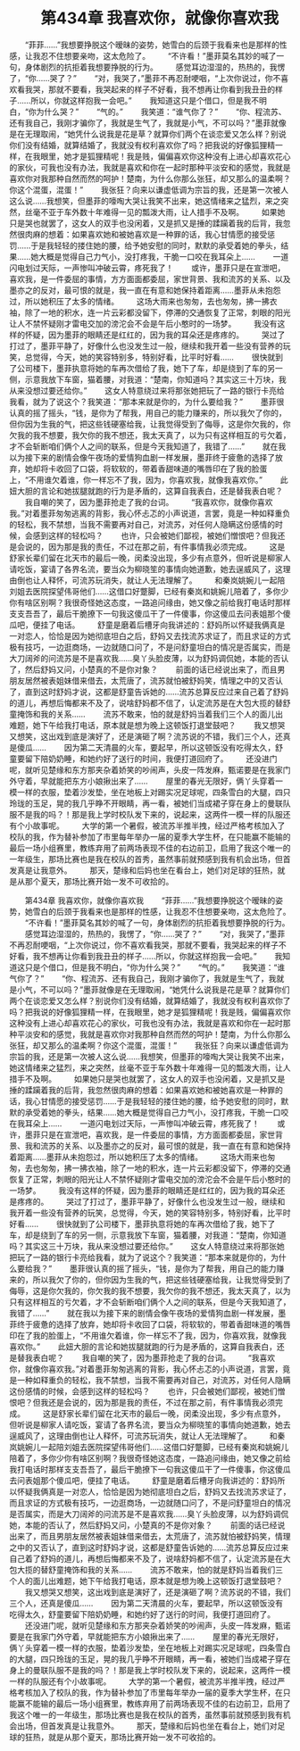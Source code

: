 # 　　第434章 我喜欢你，就像你喜欢我
　　“菲菲……”我想要挣脱这个暧昧的姿势，她雪白的后颈于我看来也是那样的性感，让我忍不住想要亲吻，这太危险了。
　　“不许看！”墨菲莫名其妙的喊了一句，身体剧烈的抗拒着我想要挣脱的行为。
　　感觉耳边湿湿的，热热的，我愣了，“你……哭了？”
　　“对，我哭了，”墨菲不再忍耐哽咽，“上次你说过，你不喜欢看我哭，那就不要看，我哭起来的样子不好看，我不想再让你看到我丑丑的样子……所以，你就这样抱我一会吧。”
　　我知道这只是个借口，但是我不明白，“你为什么哭？”
　　“气的。”
　　我笑道：“谁气你了？”
　　“你、程流苏、还有我自己，我刚才骗你了，我就是生气了，我就是小气，不可以吗？”墨菲就像是在无理取闹，“她凭什么说我是花是草？就算你们两个在谈恋爱又怎么样？别说你们没有结婚，就算结婚了，我就没有权利喜欢你了吗？把我说的好像狐狸精一样，在我眼里，她才是狐狸精呢！我是贱，偏偏喜欢你这种没有上进心却喜欢花心的家伙，可我也没有办法，我就是喜欢和你在一起时那种平淡安和的感觉，我就是喜欢你对我那种自然而然的呵护！楚南，为什么你那么张狂，却又那么的温柔啊？你这个混蛋，混蛋！”
　　我张狂？向来以谦虚低调为宗旨的我，还是第一次被人这么说……我想笑，但墨菲的嚎啕大哭让我笑不出来，她这情绪来之猛烈，来之突然，丝毫不亚于车外数十年难得一见的瓢泼大雨，让人措手不及啊。
　　如果她只是哭也就罢了，这女人的双手也没闲着，又是抓又是捶的蹂躏着我的后背，我忽然很肉麻的想着：如果喜欢她和被她喜欢是一种罪的话，我心甘情愿的接受惩罚……于是我轻轻的搂住她的腰，给予她安慰的同时，默默的承受着她的拳头，结果……她大概是觉得自己力气小，没打疼我，干脆一口咬在我耳朵上……
　　一道闪电划过天际，一声惨叫冲破云霄，疼死我了！
　　或许，墨菲只是在宣泄吧，喜欢我，是一件委屈的事情，方方面面都委屈，家世背景、我和流苏的关系、以及墨亦之的反对，最可恨的就是，我一直在有意和她保持着距离……墨菲从未抱怨过，所以她积压了太多的情绪。
　　这场大雨来也匆匆，去也匆匆，拂一拂衣袖，除了一地的积水，连一片云彩都没留下，停滞的交通恢复了正常，刺眼的阳光让人不禁怀疑刚才雷电交加的滂沱会不会是午后小憨时的一场梦。
　　我没有这样的怀疑，因为墨菲的眼睛还是红红的，因为我的耳朵还是疼疼的。
　　哭过了打过了，墨菲平静了，好像什么也没发生过一般，继续和我开着一些没有营养的玩笑，总觉得，今天，她的笑容特别多，特别好看，比平时好看……
　　很快就到了公司楼下，墨菲执意将她的车再次借给了我，她下了车，却是绕到了车的另一侧，示意我放下车窗，猫着腰，对我道：“楚南，你知道吗？其实这三十万块，我从来没想过要还给你。”
　　这女人特意绕过来将那张她把玩了一路的银行卡亮给我看，就为了说这个？我笑道：“那本来就是你的，为什么要给我？”
　　墨菲很认真的摇了摇头，“钱，是你为了帮我，用自己的能力赚来的，所以我欠了你的，但你因为生我的气，把这些钱硬塞给我，让我觉得受到了侮辱，这是你欠我的，你欠我的我不想要，我欠你的我不想还，我太天真了，以为只有这样相互的亏欠着，才不会斩断咱们俩个人之间的联系，但是今天我知道了，我错了……”
　　就在我以为接下来的剧情会像午夜场的爱情狗血剧一样发展，墨菲终于疲惫的选择了放弃，她却将卡收回了口袋，将软软的，带着香甜味道的嘴唇印在了我的脸蛋上，“不用谁欠着谁，你一样忘不了我，因为，你喜欢我，就像我喜欢你。”
　　此妞大胆的言论和她拔腿就跑的行为是矛盾的，这算自我表白，还是替我表白呢？
　　我自嘲的笑了，因为墨菲抢走了我的台词。
　　“我喜欢你，就像你喜欢我。”对着墨菲匆匆逃离的背影，我心怀忐忑的小声说道，言罢，竟是一种如释重负的轻松，我不禁想，当我不需要再对自己，对流苏，对任何人隐瞒这份感情的时候，会感到这样的轻松吗？
　　也许，只会被她们鄙视，被她们憎恨吧？但我还是会说的，因为那是我的责任，不过在那之前，有件事情我必须完成。
　　这是舒家长辈们留在北天市的最后一晚，闵柔没出现，多少有点意外，但听说是柳家人请吃饭，宴请了各界名流，要当众为柳晓笙的事情向她道歉，她去逞威风了，这理由倒也让人释怀，可流苏玩消失，就让人无法理解了。
　　和秦岚姚婉儿一起陪刘姐去医院探望伟哥他们……这借口好蹩脚，已经有秦岚和姚婉儿陪着了，多你少你有啥区别啊？我很奇怪她这态度，一路追问缘由，她又像之前给我打电话时那样支支吾吾了，最后干脆撩下一句我这傻瓜干了一件傻事，你这傻瓜去问表姐那个傻瓜吧，便挂了电话。
　　舒童是磨着后槽牙向我讲述的：舒妈所以怀疑我俩真是一对恋人，恰恰是因为她彻底坦白之后，舒妈又去找流苏求证了，而且求证的方式极有技巧，一边逛商场，一边就随口问了，不是问舒童坦白的情况是否属实，而是大刀阔斧的问流苏是不是喜欢我……臭丫头脸皮薄，以为舒妈调侃她，本能的否认了，然后舒妈又问，小楚真的不是你对象？
　　前面的话已经说出来了，而且男朋友居然被表姐妹借来借去，太荒唐了，流苏就怕被舒妈笑，情理之中的又否认了，直到这时舒妈才说，这都是舒童告诉她的……流苏总算反应过来自己着了舒妈的道儿，再想后悔都来不及了，说啥舒妈都不信了，认定流苏是在大包大揽的替舒童掩饰和我的关系……
　　流苏不敢来，怕的就是舒妈当着我们三个人的面儿出难题，她下午给我打电话，原本就是想为晚上这顿饭打退堂鼓吧？
　　我又想哭又想笑，这出戏到底是演好了，还是演砸了啊？流苏说的不错，我们三个人，还真是傻瓜……
　　因为第二天清晨的火车，要起早，所以这顿饭没有吃得太久，舒童要留下陪奶奶睡，和她约好了送行的时间，我便打道回府了。
　　还没进门呢，就听见楚缘和东方那夹杂着娇笑的吵闹声，头皮一阵发麻，甄诺要是在我家门外守着，早就能把东方小娘揪出来了……
　　屋里的春光无限好，俩丫头穿着一模一样的衣服，垫着沙发垫，坐在地板上对踢实况足球呢，四条雪白的大腿，四只玲珑的玉足，晃的我几乎睁不开眼睛，再一看，被她们当成裙子穿在身上的曼联队服不是我的吗？！那是我上学时校队发下来的，说起来，这两件一模一样的队服还有个小故事呢。
　　大学的第一个暑假，被流苏半推半拽，经过严格考核加入了校队的我，作为替补参加了市里每年举办一届的夏季大学生杯，在只能赢不能输的最后一场小组赛里，教练弃用了前两场表现不佳的右边前卫，启用了我这个唯一的一年级生，那场比赛也是我在校队的首秀，虽然事前就预感到我有机会出场，但首发真是让我意外。
　　那天，楚缘和后妈也坐在看台上，她们对足球的狂热，就是从那个夏天，那场比赛开始一发不可收拾的。

　　第434章 我喜欢你，就像你喜欢我
　　“菲菲……”我想要挣脱这个暧昧的姿势，她雪白的后颈于我看来也是那样的性感，让我忍不住想要亲吻，这太危险了。
　　“不许看！”墨菲莫名其妙的喊了一句，身体剧烈的抗拒着我想要挣脱的行为。
　　感觉耳边湿湿的，热热的，我愣了，“你……哭了？”
　　“对，我哭了，”墨菲不再忍耐哽咽，“上次你说过，你不喜欢看我哭，那就不要看，我哭起来的样子不好看，我不想再让你看到我丑丑的样子……所以，你就这样抱我一会吧。”
　　我知道这只是个借口，但是我不明白，“你为什么哭？”
　　“气的。”
　　我笑道：“谁气你了？”
　　“你、程流苏、还有我自己，我刚才骗你了，我就是生气了，我就是小气，不可以吗？”墨菲就像是在无理取闹，“她凭什么说我是花是草？就算你们两个在谈恋爱又怎么样？别说你们没有结婚，就算结婚了，我就没有权利喜欢你了吗？把我说的好像狐狸精一样，在我眼里，她才是狐狸精呢！我是贱，偏偏喜欢你这种没有上进心却喜欢花心的家伙，可我也没有办法，我就是喜欢和你在一起时那种平淡安和的感觉，我就是喜欢你对我那种自然而然的呵护！楚南，为什么你那么张狂，却又那么的温柔啊？你这个混蛋，混蛋！”
　　我张狂？向来以谦虚低调为宗旨的我，还是第一次被人这么说……我想笑，但墨菲的嚎啕大哭让我笑不出来，她这情绪来之猛烈，来之突然，丝毫不亚于车外数十年难得一见的瓢泼大雨，让人措手不及啊。
　　如果她只是哭也就罢了，这女人的双手也没闲着，又是抓又是捶的蹂躏着我的后背，我忽然很肉麻的想着：如果喜欢她和被她喜欢是一种罪的话，我心甘情愿的接受惩罚……于是我轻轻的搂住她的腰，给予她安慰的同时，默默的承受着她的拳头，结果……她大概是觉得自己力气小，没打疼我，干脆一口咬在我耳朵上……
　　一道闪电划过天际，一声惨叫冲破云霄，疼死我了！
　　或许，墨菲只是在宣泄吧，喜欢我，是一件委屈的事情，方方面面都委屈，家世背景、我和流苏的关系、以及墨亦之的反对，最可恨的就是，我一直在有意和她保持着距离……墨菲从未抱怨过，所以她积压了太多的情绪。
　　这场大雨来也匆匆，去也匆匆，拂一拂衣袖，除了一地的积水，连一片云彩都没留下，停滞的交通恢复了正常，刺眼的阳光让人不禁怀疑刚才雷电交加的滂沱会不会是午后小憨时的一场梦。
　　我没有这样的怀疑，因为墨菲的眼睛还是红红的，因为我的耳朵还是疼疼的。
　　哭过了打过了，墨菲平静了，好像什么也没发生过一般，继续和我开着一些没有营养的玩笑，总觉得，今天，她的笑容特别多，特别好看，比平时好看……
　　很快就到了公司楼下，墨菲执意将她的车再次借给了我，她下了车，却是绕到了车的另一侧，示意我放下车窗，猫着腰，对我道：“楚南，你知道吗？其实这三十万块，我从来没想过要还给你。”
　　这女人特意绕过来将那张她把玩了一路的银行卡亮给我看，就为了说这个？我笑道：“那本来就是你的，为什么要给我？”
　　墨菲很认真的摇了摇头，“钱，是你为了帮我，用自己的能力赚来的，所以我欠了你的，但你因为生我的气，把这些钱硬塞给我，让我觉得受到了侮辱，这是你欠我的，你欠我的我不想要，我欠你的我不想还，我太天真了，以为只有这样相互的亏欠着，才不会斩断咱们俩个人之间的联系，但是今天我知道了，我错了……”
　　就在我以为接下来的剧情会像午夜场的爱情狗血剧一样发展，墨菲终于疲惫的选择了放弃，她却将卡收回了口袋，将软软的，带着香甜味道的嘴唇印在了我的脸蛋上，“不用谁欠着谁，你一样忘不了我，因为，你喜欢我，就像我喜欢你。”
　　此妞大胆的言论和她拔腿就跑的行为是矛盾的，这算自我表白，还是替我表白呢？
　　我自嘲的笑了，因为墨菲抢走了我的台词。
　　“我喜欢你，就像你喜欢我。”对着墨菲匆匆逃离的背影，我心怀忐忑的小声说道，言罢，竟是一种如释重负的轻松，我不禁想，当我不需要再对自己，对流苏，对任何人隐瞒这份感情的时候，会感到这样的轻松吗？
　　也许，只会被她们鄙视，被她们憎恨吧？但我还是会说的，因为那是我的责任，不过在那之前，有件事情我必须完成。
　　这是舒家长辈们留在北天市的最后一晚，闵柔没出现，多少有点意外，但听说是柳家人请吃饭，宴请了各界名流，要当众为柳晓笙的事情向她道歉，她去逞威风了，这理由倒也让人释怀，可流苏玩消失，就让人无法理解了。
　　和秦岚姚婉儿一起陪刘姐去医院探望伟哥他们……这借口好蹩脚，已经有秦岚和姚婉儿陪着了，多你少你有啥区别啊？我很奇怪她这态度，一路追问缘由，她又像之前给我打电话时那样支支吾吾了，最后干脆撩下一句我这傻瓜干了一件傻事，你这傻瓜去问表姐那个傻瓜吧，便挂了电话。
　　舒童是磨着后槽牙向我讲述的：舒妈所以怀疑我俩真是一对恋人，恰恰是因为她彻底坦白之后，舒妈又去找流苏求证了，而且求证的方式极有技巧，一边逛商场，一边就随口问了，不是问舒童坦白的情况是否属实，而是大刀阔斧的问流苏是不是喜欢我……臭丫头脸皮薄，以为舒妈调侃她，本能的否认了，然后舒妈又问，小楚真的不是你对象？
　　前面的话已经说出来了，而且男朋友居然被表姐妹借来借去，太荒唐了，流苏就怕被舒妈笑，情理之中的又否认了，直到这时舒妈才说，这都是舒童告诉她的……流苏总算反应过来自己着了舒妈的道儿，再想后悔都来不及了，说啥舒妈都不信了，认定流苏是在大包大揽的替舒童掩饰和我的关系……
　　流苏不敢来，怕的就是舒妈当着我们三个人的面儿出难题，她下午给我打电话，原本就是想为晚上这顿饭打退堂鼓吧？
　　我又想哭又想笑，这出戏到底是演好了，还是演砸了啊？流苏说的不错，我们三个人，还真是傻瓜……
　　因为第二天清晨的火车，要起早，所以这顿饭没有吃得太久，舒童要留下陪奶奶睡，和她约好了送行的时间，我便打道回府了。
　　还没进门呢，就听见楚缘和东方那夹杂着娇笑的吵闹声，头皮一阵发麻，甄诺要是在我家门外守着，早就能把东方小娘揪出来了……
　　屋里的春光无限好，俩丫头穿着一模一样的衣服，垫着沙发垫，坐在地板上对踢实况足球呢，四条雪白的大腿，四只玲珑的玉足，晃的我几乎睁不开眼睛，再一看，被她们当成裙子穿在身上的曼联队服不是我的吗？！那是我上学时校队发下来的，说起来，这两件一模一样的队服还有个小故事呢。
　　大学的第一个暑假，被流苏半推半拽，经过严格考核加入了校队的我，作为替补参加了市里每年举办一届的夏季大学生杯，在只能赢不能输的最后一场小组赛里，教练弃用了前两场表现不佳的右边前卫，启用了我这个唯一的一年级生，那场比赛也是我在校队的首秀，虽然事前就预感到我有机会出场，但首发真是让我意外。
　　那天，楚缘和后妈也坐在看台上，她们对足球的狂热，就是从那个夏天，那场比赛开始一发不可收拾的。
